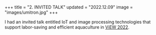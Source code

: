 +++
title = "2. INVITED TALK"
updated = "2022.12.09"
image = "images/umitron.jpg"
+++

I had an invited talk entitled IoT and image processing technologies that support labor-saving and efficient aquaculture in [ViEW 2022](https://view.tc-iaip.org/view/2022/program_info/).
